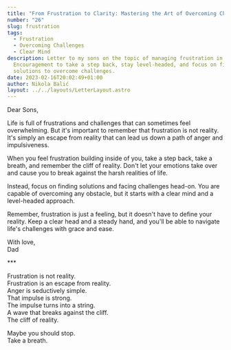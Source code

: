 ```yaml
---
title: "From Frustration to Clarity: Mastering the Art of Overcoming Challenges"
number: "26"
slug: frustration
tags:
  - Frustration
  - Overcoming Challenges
  - Clear Mind
description: Letter to my sons on the topic of managing frustration in life.
  Encouragement to take a step back, stay level-headed, and focus on finding
  solutions to overcome challenges.
date: 2023-02-16T20:02:49+01:00
author: Nikola Balić
layout: ../../layouts/LetterLayout.astro
---
```

Dear Sons,

Life is full of frustrations and challenges that can sometimes feel overwhelming. But it's important to remember that frustration is not reality. It's simply an escape from reality that can lead us down a path of anger and impulsiveness.

When you feel frustration building inside of you, take a step back, take a breath, and remember the cliff of reality. Don't let your emotions take over and cause you to break against the harsh realities of life.

Instead, focus on finding solutions and facing challenges head-on. You are capable of overcoming any obstacle, but it starts with a clear mind and a level-headed approach.

Remember, frustration is just a feeling, but it doesn't have to define your reality. Keep a clear head and a steady hand, and you'll be able to navigate life's challenges with grace and ease.

With love, \
Dad



\*\**

Frustration is not reality. \
Frustration is an escape from reality. \
Anger is seductively simple. \
That impulse is strong. \
The impulse turns into a string. \
A wave that breaks against the cliff. \
The cliff of reality. 

Maybe you should stop. \
Take a breath.